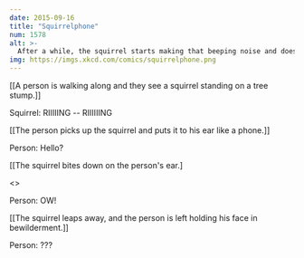 ```yaml
---
date: 2015-09-16
title: "Squirrelphone"
num: 1578
alt: >-
  After a while, the squirrel starts making that beeping noise and doesn't stop until it hops back up onto the stump.
img: https://imgs.xkcd.com/comics/squirrelphone.png
---
```

[[A person is walking along and they see a squirrel standing on a tree stump.]]

Squirrel: RIIIIING -- RIIIIIING

[[The person picks up the squirrel and puts it to his ear like a phone.]]

Person: Hello?

[[The squirrel bites down on the person's ear.]

<<CHOMP>>

Person: OW!

[[The squirrel leaps away, and the person is left holding his face in bewilderment.]]

Person: ???

